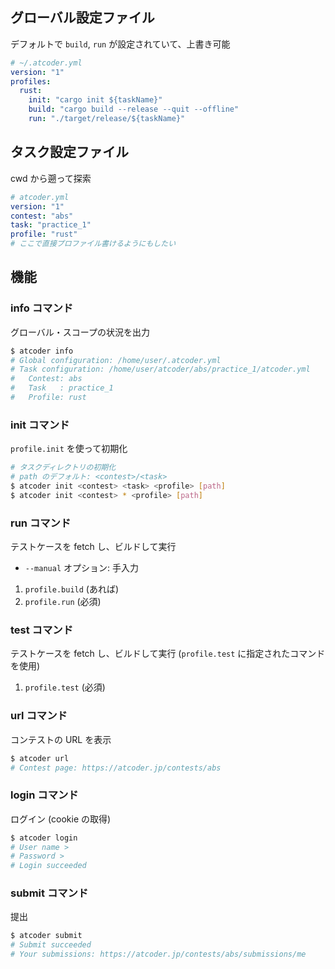 ## グローバル設定ファイル

デフォルトで `build`, `run` が設定されていて、上書き可能

```yaml
# ~/.atcoder.yml
version: "1"
profiles:
  rust:
    init: "cargo init ${taskName}"
    build: "cargo build --release --quit --offline"
    run: "./target/release/${taskName}"
```

## タスク設定ファイル

cwd から遡って探索

```yaml
# atcoder.yml
version: "1"
contest: "abs"
task: "practice_1"
profile: "rust"
# ここで直接プロファイル書けるようにもしたい
```

## 機能

### info コマンド

グローバル・スコープの状況を出力

```sh
$ atcoder info
# Global configuration: /home/user/.atcoder.yml
# Task configuration: /home/user/atcoder/abs/practice_1/atcoder.yml
#   Contest: abs
#   Task   : practice_1
#   Profile: rust
```

### init コマンド

`profile.init` を使って初期化

```sh
# タスクディレクトリの初期化
# path のデフォルト: <contest>/<task>
$ atcoder init <contest> <task> <profile> [path]
$ atcoder init <contest> * <profile> [path]
```

### run コマンド

テストケースを fetch し、ビルドして実行

- `--manual` オプション: 手入力

1. `profile.build` (あれば)
2. `profile.run` (必須)

### test コマンド

テストケースを fetch し、ビルドして実行 (`profile.test` に指定されたコマンドを使用)

1. `profile.test` (必須)

### url コマンド

コンテストの URL を表示

```sh
$ atcoder url
# Contest page: https://atcoder.jp/contests/abs
```

### login コマンド

ログイン (cookie の取得)

```sh
$ atcoder login
# User name >
# Password >
# Login succeeded
```

### submit コマンド

提出

```sh
$ atcoder submit
# Submit succeeded
# Your submissions: https://atcoder.jp/contests/abs/submissions/me
```

